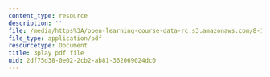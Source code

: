 ```yaml
---
content_type: resource
description: ''
file: /media/https%3A/open-learning-course-data-rc.s3.amazonaws.com/8-13-14-experimental-physics-i-ii-junior-lab-fall-2016-spring-2017/2df75d380e022cb2ab81362069024dc0_lpclkNdPQP0.pdf
file_type: application/pdf
resourcetype: Document
title: 3play pdf file
uid: 2df75d38-0e02-2cb2-ab81-362069024dc0
---
```

